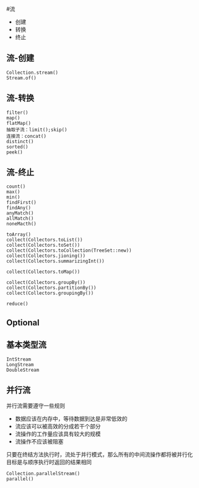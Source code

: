 
#流
+ 创建
+ 转换
+ 终止

## 流-创建
```
Collection.stream()
Stream.of()
```
## 流-转换
```
filter()
map()
flatMap()
抽取子流：limit();skip()
连接流：concat()
distinct()
sorted()
peek()
```
## 流-终止
```
count()
max()
min()
findFirst()
findAny()
anyMatch()
allMatch()
noneMacth()

toArray()
collect(Collectors.toList())
collect(Collectors.toSet())
collect(Collectors.toCollection(TreeSet::new))
collect(Collectors.jioning())
collect(Collectors.summarizingInt())

collect(Collectors.toMap())

collect(Collectors.groupBy())
collect(Collectors.partitionBy())
collect(Collectors.groupingBy())

reduce()

```

## Optional<T>

## 基本类型流
```
IntStream
LongStream
DoubleStream
```

## 并行流
并行流需要遵守一些规则
+ 数据应该在内存中，等待数据到达是非常低效的
+ 流应该可以被高效的分成若干个部分
+ 流操作的工作量应该具有较大的规模
+ 流操作不应该被阻塞

只要在终结方法执行时，流处于并行模式，那么所有的中间流操作都将被并行化   
目标是与顺序执行时返回的结果相同
```
Collection.parallelStream()
parallel()
```



